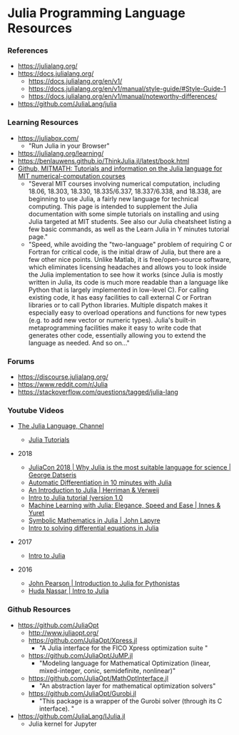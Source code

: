 Julia Programming Language Resources
====


### References
* https://julialang.org/
* https://docs.julialang.org/
  * https://docs.julialang.org/en/v1/
  * https://docs.julialang.org/en/v1/manual/style-guide/#Style-Guide-1
  * https://docs.julialang.org/en/v1/manual/noteworthy-differences/
* https://github.com/JuliaLang/julia


### Learning Resources
* https://juliabox.com/
  * "Run Julia in your Browser"
* https://julialang.org/learning/
* https://benlauwens.github.io/ThinkJulia.jl/latest/book.html
* [Github, MITMATH: Tutorials and information on the Julia language for MIT numerical-computation courses](https://github.com/mitmath/julia-mit)
  * "Several MIT courses involving numerical computation, including 18.06, 18.303, 18.330, 18.335/6.337, 18.337/6.338, and 18.338, are beginning to use Julia, a fairly new language for technical computing. This page is intended to supplement the Julia documentation with some simple tutorials on installing and using Julia targeted at MIT students. See also our Julia cheatsheet listing a few basic commands, as well as the Learn Julia in Y minutes tutorial page."
  * "Speed, while avoiding the "two-language" problem of requiring C or Fortran for critical code, is the initial draw of Julia, but there are a few other nice points. Unlike Matlab, it is free/open-source software, which eliminates licensing headaches and allows you to look inside the Julia implementation to see how it works (since Julia is mostly written in Julia, its code is much more readable than a language like Python that is largely implemented in low-level C). For calling existing code, it has easy facilities to call external C or Fortran libraries or to call Python libraries. Multiple dispatch makes it especially easy to overload operations and functions for new types (e.g. to add new vector or numeric types). Julia's built-in metaprogramming facilities make it easy to write code that generates other code, essentially allowing you to extend the language as needed. And so on..."



### Forums
* https://discourse.julialang.org/
* https://www.reddit.com/r/Julia
* https://stackoverflow.com/questions/tagged/julia-lang


### Youtube Videos
* [The Julia Language, Channel](https://www.youtube.com/channel/UC9IuUwwE2xdjQUT_LMLONoA)
  * [Julia Tutorials](https://www.youtube.com/playlist?list=PLP8iPy9hna6SCcFv3FvY_qjAmtTsNYHQE)

* 2018
  * [JuliaCon 2018 | Why Julia is the most suitable language for science | George Datseris](https://www.youtube.com/watch?v=7y-ahkUsIrY) 
  * [Automatic Differentiation in 10 minutes with Julia](https://www.youtube.com/watch?v=vAp6nUMrKYg)
  * [An Introduction to Julia | Herriman & Verweij](https://www.youtube.com/watch?v=cPYgipsg4DM)
  * [Intro to Julia tutorial (version 1.0](https://www.youtube.com/watch?v=8h8rQyEpiZA)
  * [Machine Learning with Julia: Elegance, Speed and Ease | Innes & Yuret](https://www.youtube.com/watch?v=21_wokgnNog)
  * [Symbolic Mathematics in Julia | John Lapyre](https://www.youtube.com/watch?v=M742_73edLA)
  * [Intro to solving differential equations in Julia](https://www.youtube.com/watch?v=KPEqYtEd-zY)

* 2017
  * [Intro to Julia](https://www.youtube.com/watch?v=4igzy3bGVkQ)

* 2016
  * [John Pearson | Introduction to Julia for Pythonistas](https://www.youtube.com/watch?v=Cj6bjqS5otM)
  * [Huda Nassar | Intro to Julia](https://www.youtube.com/watch?v=8mZRIRHAZfo)




### Github Resources
* https://github.com/JuliaOpt
  * http://www.juliaopt.org/
  * https://github.com/JuliaOpt/Xpress.jl
    * "A Julia interface for the FICO Xpress optimization suite "
  * https://github.com/JuliaOpt/JuMP.jl
    * "Modeling language for Mathematical Optimization (linear, mixed-integer, conic, semidefinite, nonlinear)"
  * https://github.com/JuliaOpt/MathOptInterface.jl
    * "An abstraction layer for mathematical optimization solvers"
  * https://github.com/JuliaOpt/Gurobi.jl
    * "This package is a wrapper of the Gurobi solver (through its C interface). "
* https://github.com/JuliaLang/IJulia.jl
  * Julia kernel for Jupyter 
